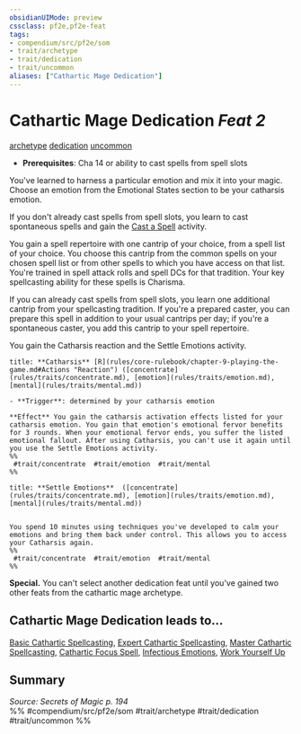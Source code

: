 ```yaml
---
obsidianUIMode: preview
cssclass: pf2e,pf2e-feat
tags:
- compendium/src/pf2e/som
- trait/archetype
- trait/dedication
- trait/uncommon
aliases: ["Cathartic Mage Dedication"]
---
```

# Cathartic Mage Dedication  *Feat 2*  
[archetype](archetype.md "Archetype Feat Trait")  [dedication](dedication.md "Dedication Feat Trait")  [uncommon](uncommon.md "Uncommon Rarity Trait")  

- **Prerequisites**: Cha 14 or ability to cast spells from spell slots

You've learned to harness a particular emotion and mix it into your magic. Choose an emotion from the Emotional States section to be your catharsis emotion.

If you don't already cast spells from spell slots, you learn to cast spontaneous spells and gain the [Cast a Spell](cast-a-spell.md) activity.

You gain a spell repertoire with one cantrip of your choice, from a spell list of your choice. You choose this cantrip from the common spells on your chosen spell list or from other spells to which you have access on that list. You're trained in spell attack rolls and spell DCs for that tradition. Your key spellcasting ability for these spells is Charisma.

If you can already cast spells from spell slots, you learn one additional cantrip from your spellcasting tradition. If you're a prepared caster, you can prepare this spell in addition to your usual cantrips per day; if you're a spontaneous caster, you add this cantrip to your spell repertoire.

You gain the Catharsis reaction and the Settle Emotions activity.

```ad-embed-ability
title: **Catharsis** [R](rules/core-rulebook/chapter-9-playing-the-game.md#Actions "Reaction") ([concentrate](rules/traits/concentrate.md), [emotion](rules/traits/emotion.md), [mental](rules/traits/mental.md))

- **Trigger**: determined by your catharsis emotion

**Effect** You gain the catharsis activation effects listed for your catharsis emotion. You gain that emotion's emotional fervor benefits for 3 rounds. When your emotional fervor ends, you suffer the listed emotional fallout. After using Catharsis, you can't use it again until you use the Settle Emotions activity.  
%%
 #trait/concentrate  #trait/emotion  #trait/mental 
%%
```

```ad-embed-ability
title: **Settle Emotions**  ([concentrate](rules/traits/concentrate.md), [emotion](rules/traits/emotion.md), [mental](rules/traits/mental.md))


You spend 10 minutes using techniques you've developed to calm your emotions and bring them back under control. This allows you to access your Catharsis again.  
%%
 #trait/concentrate  #trait/emotion  #trait/mental 
%%
```

**Special.** You can't select another dedication feat until you've gained two other feats from the cathartic mage archetype.

## Cathartic Mage Dedication leads to...

[Basic Cathartic Spellcasting](basic-cathartic-spellcasting-som.md), [Expert Cathartic Spellcasting](expert-cathartic-spellcasting-som.md), [Master Cathartic Spellcasting](master-cathartic-spellcasting-som.md), [Cathartic Focus Spell](cathartic-focus-spell-som.md), [Infectious Emotions](infectious-emotions-som.md), [Work Yourself Up](work-yourself-up-som.md)

## Summary

*Source: Secrets of Magic p. 194*  
%% #compendium/src/pf2e/som #trait/archetype #trait/dedication #trait/uncommon %%